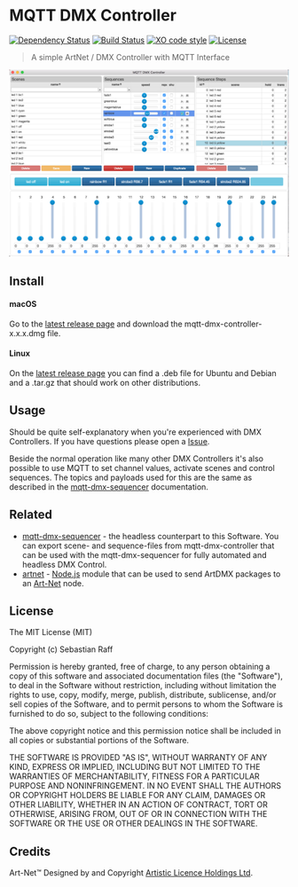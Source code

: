 # MQTT DMX Controller

[![Dependency Status](https://david-dm.org/hobbyquaker/mqtt-dmx-controller/status.svg)](https://david-dm.org/hobbyquaker/mqtt-dmx-controller)
[![Build Status](https://travis-ci.org/hobbyquaker/mqtt-dmx-controller.svg?branch=master)](https://travis-ci.org/hobbyquaker/mqtt-dmx-controller)
[![XO code style](https://img.shields.io/badge/code_style-XO-5ed9c7.svg)](https://github.com/sindresorhus/xo)
[![License][mit-badge]][mit-url]

> A simple ArtNet / DMX Controller with MQTT Interface

![Screenshot](screenshot.png "Screenshot")


## Install

#### macOS

Go to the [latest release page](https://github.com/hobbyquaker/mqtt-dmx-controller/releases/latest) and download the 
mqtt-dmx-controller-x.x.x.dmg file.

#### Linux

On the [latest release page](https://github.com/hobbyquaker/mqtt-dmx-controller/releases/latest) you can find a .deb 
file for Ubuntu and Debian and a .tar.gz that should work on other distributions.


## Usage

Should be quite self-explanatory when you're experienced with DMX Controllers. If you have questions please open a 
[Issue](https://github.com/hobbyquaker/mqtt-dmx-controller/issues/new).

Beside the normal operation like many other DMX Controllers it's also possible to use MQTT to set channel values, 
activate scenes and control sequences. The topics and payloads used for this are the same as described in the
[mqtt-dmx-sequencer](https://github.com/hobbyquaker/mqtt-dmx-sequencer) documentation.


## Related

* [mqtt-dmx-sequencer](https://github.com/hobbyquaker/mqtt-dmx-sequencer) - the headless counterpart to this 
Software. You can export scene- and sequence-files from mqtt-dmx-controller that can be used with the mqtt-dmx-sequencer 
for fully automated and headless DMX Control.
* [artnet](https://github.com/hobbyquaker/artnet) - [Node.js](http://nodejs.org) module that can be used to send ArtDMX 
packages to an [Art-Net](http://en.wikipedia.org/wiki/Art-Net) node.


## License

The MIT License (MIT)

Copyright (c) Sebastian Raff 

Permission is hereby granted, free of charge, to any person obtaining a copy
of this software and associated documentation files (the "Software"), to deal
in the Software without restriction, including without limitation the rights
to use, copy, modify, merge, publish, distribute, sublicense, and/or sell
copies of the Software, and to permit persons to whom the Software is
furnished to do so, subject to the following conditions:

The above copyright notice and this permission notice shall be included in all
copies or substantial portions of the Software.

THE SOFTWARE IS PROVIDED "AS IS", WITHOUT WARRANTY OF ANY KIND, EXPRESS OR
IMPLIED, INCLUDING BUT NOT LIMITED TO THE WARRANTIES OF MERCHANTABILITY,
FITNESS FOR A PARTICULAR PURPOSE AND NONINFRINGEMENT. IN NO EVENT SHALL THE
AUTHORS OR COPYRIGHT HOLDERS BE LIABLE FOR ANY CLAIM, DAMAGES OR OTHER
LIABILITY, WHETHER IN AN ACTION OF CONTRACT, TORT OR OTHERWISE, ARISING FROM,
OUT OF OR IN CONNECTION WITH THE SOFTWARE OR THE USE OR OTHER DEALINGS IN THE
SOFTWARE.


## Credits

Art-Net™ Designed by and Copyright [Artistic Licence Holdings Ltd](http://www.artisticlicence.com/).

[mit-badge]: https://img.shields.io/badge/License-MIT-blue.svg?style=flat
[mit-url]: LICENSE
